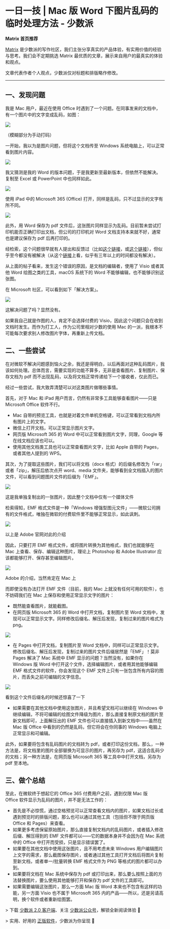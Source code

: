 

# 一日一技 | Mac 版 Word 下图片乱码的临时处理方法 - 少数派

**Matrix 首页推荐** 

[Matrix](https://sspai.com/matrix) 是少数派的写作社区，我们主张分享真实的产品体验，有实用价值的经验与思考。我们会不定期挑选 Matrix 最优质的文章，展示来自用户的最真实的体验和观点。

文章代表作者个人观点，少数派仅对标题和排版略作修改。

- - -

## 一、发现问题

我是 Mac 用户，最近在使用 Office 时遇到了一个问题。在同事发来的文档中，有一个图片中的文字变成乱码，如图：

![](assets/1699250115-bf386eace6c2b7ca10ea4a4650cb22b8.jpeg)

（模糊部分为手动打码）

一开始，我以为是图片问题，但将这个文档传至 Windows 系统电脑上，可以正常看到图片内容。

![](assets/1699250115-cdd31c2d1627348e82c45cf0183d9e5c.jpeg)

我又猜测是我的 Word 的版本问题，于是我更新至最新版本，但依然不能解决。复制至 Excel 或 PowerPoint 中也同样如此。

![](assets/1699250115-8839a2114d42c435d204abfa49c60185.png)

使用 iPad 中的 Microsoft 365 (Office) 打开，同样是乱码，只不过显示的文字有所不同。

![](assets/1699250115-5f89491b5e0c7470c29695801aca950c.jpeg)

此外，用 Word 保存为 pdf 文件后，这张图片同样显示为乱码。目前暂未尝试打印机能否正确打印出文档，但公司的打印机对 Word 文档支持本来就不好，通常也是建议保存为 pdf 后再打印的。

经检索，这个问题很早就有人提出和反馈过（比如[这个链接](https://sspai.com/link?target=https%3A%2F%2Fanswers.microsoft.com%2Fzh-hans%2Fmsoffice%2Fforum%2Fall%2Fmac%25E7%2589%2588word%25E6%2596%2587%25E6%25A1%25A3%25E4%25B8%25AD%2F1e804646-7cc4-4e83-bc94-0737dc65d610)，或[这个链接](https://sspai.com/link?target=https%3A%2F%2Fanswers.microsoft.com%2Fzh-hans%2Fmsoffice%2Fforum%2Fall%2Fmicrosoft365-word-for%2F1718233d-cd4e-40c8-ace8-456486cfc7ff)），但似乎至今都没有被解决（从这个[链接](https://sspai.com/link?target=https%3A%2F%2Fwww.zhihu.com%2Fquestion%2F529964712)上看，似乎有三年以上的时间都没有解决）。

从上面的帖子看来，发生这个错误的原因，是文档的编辑者，使用了 Visio 或者其他 Word 绘图之类的工具，macOS 系统下的 Word 不能够编辑，也不能够识别这张图。

在 Microsoft 社区，可以看到如下「解决方案」。

![](assets/1699250115-fb70ee674ea9748a90f2620231755942.png)

这解决问题了吗？显然没有。

如果我自己就是作图的人，肯定不会选择付费的 Visio，因此这个问题只会在收到文档时发生。而作为打工人，作为公司里相对少数的使用 Mac 的一派，我根本不可能每次要求别人修改图片字体，再重新上传文档。

## 二、一些尝试

在对微软不解决问题感到恼火之余，我还是得明白，以后再面对这种乱码图片，我该如何处理。总体而言，需要实现的功能不算多，无非是查看图片、复制图片、保存文档为 pdf 而不出现乱码，以及将文档正常传递给下一个接收者，仅此而已。

经过一些尝试，我大致弄清楚可以对这类图片做哪些事情。

首先，对于 Mac 和 iPad 用户而言，仍然有非常多工具能够查看图片——只是 Microsoft Office 软件不行。

-   Mac 自带的预览工具，也就是对着文件单机空格键，可以正常看到文档内所有图片上的文字。
-   微信上打开文档，可以正常显示图片文字。
-   网页版 Microsoft 365 的 Word 中可以正常看到图片文字，同理，Google 等在线文档应该也可以。
-   使用其他文档类工具也可以正常查看图片文字，比如 Apple 自带的 Pages，或者其他人提到的 WPS。

其次，为了提取这些图片，我们可以将文档（docx 格式）的后缀名修改为「rar」或者「zip」，解压后依次点开 word、media 文件夹，能够看到全文档插入的图片文件，可以看到问题图片文件的后缀为「EMF」。

![](assets/1699250115-0add27b3a6f8098afbdbc896d89df162.png)

这是我单独复制出的一张图片，因此整个文档中仅有一个媒体文件

检索得知，EMF 格式文件是一种「Windows 增强型图元文件」——微软公司拥有的文件格式，唯独在微软的付费软件里不能够正常显示，如此讽刺。

![](assets/1699250115-95f2334715b25f2edfbd615cf158567b.png)

以上是 Adobe 官网对此的介绍

因此，只要打开 EMF 格式文件，或将图片转换为其他格式，我们也就能够在 Mac 上查看、保存、编辑这种图片，理论上 Photoshop 和 Adobe Illustrator 应该都能够打开、保存甚至编辑图片。

![](assets/1699250115-6f378a44013e851fc0a6beb18c179449.png)

Adobe 的介绍，当然肯定在 Mac 上

而即使没有办法打开 EMF 文件（目前，我的 Mac 上就没有任何可用的软件），也不妨碍我们在 Mac 上保存和使用正常显示文字的图片：

-   既然能查看图片，就能截图。
-   在网页版 Microsoft 365 的 Word 中打开文档，复制图片至 Word 文档中，发现可以正常显示文字。同样修改后缀名、解压后发现，复制过来的图片格式为 png。

![](assets/1699250115-4a39545d252054596ec8434547b9e6bc.png)

-   在 Pages 中打开文档，复制图片至 Word 文档中，同样可以正常显示文字。修改后缀名、解压后发现，复制过来的图片文件后缀居然是「EMF」！莫非 Pages 解决了 Mac 系统中 EMF 显示的问题？当然没有，如果你在 Windows 版 Word 中打开这个文件，选择编辑图片，或者用其他能够编辑 EMF 格式文件的软件，你会发现这个 EMF 文件上只有一张包含所有内容的图片，而丢失之前可编辑的文字信息。

![](assets/1699250115-f6188fdf646b26422afe2ed09eb2b6f1.png)

看到这个文件后缀名的时候还惊喜了一下

-   如果需要在其他文档中使用这张图片，并且希望文档可以继续在 Windows 中继续编辑，不将可编辑的绘图文件降级为图片，那么直接复制原文档的图片至新文档即可，上面解压出的 EMF 文件也可以直接插入到新文档中——虽然在 Mac 版 Office 中看到的仍然是乱码，但它将会在你同事的 Windows 电脑上正常显示和可编辑。

此外，如果要将包含有乱码图片的文档转为 pdf，或者打印这份文档，那么，一种方法是，将文档里的图片全部替换为可显示的图片，再另存为 pdf，这适合乱码少的文档；另一种方法是，在网页版 Microsoft 365 等工具中中打开文档，另存为 pdf 至本地。

## 三、做个总结

至此，在微软终于想起它的 Office 365 付费用户之前，遇到仅限 Mac 版 Office 软件显示为乱码的图片，并不是无法工作的：

-   首先是不必惊慌，通过空格预览可以正常查看文档内的图片，如果文档过长或遇到预览时的排版问题，那么也可以通过其他工具（包括但不限于网页版 Office 和 Pages）来查看。
-   如果更多考虑保留原始图片，那么直接复制文档内的乱码图片，或者插入修改后缀、解压得到的 EMF 文件都可以——它的数据本身并不会因为在 Mac 系统中的 Office 中打开而受损，只是显示错误罢了。
-   如果要在其他文档中使用这张图片，且不用考虑未来 Windows 用户编辑图片上文字的需求，那么截图保存图片，或者通过其他工具打开文档后将图片复制至新文档，或者单一/批量转换 EMF 格式文件为 PNG 等格式的图片都可以办到。
-   如果要将文档在 Mac 系统中保存为 pdf 或打印出来，那么要么按照上面的方法替换图片，要么使用其他能够打开和保存为 pdf 文件的工具即可。
-   如果需要编辑这张图片，那么一方面 Mac 版 Word 本来也不包含有这样的功能，另一方面 Visio 也不属于 Microsoft 365 内的产品——所以，还是另请高明，换个软件或者重新绘图罢。

\> 下载 [少数派 2.0 客户端](https://sspai.com/page/client)、关注 [少数派公众号](https://sspai.com/s/J71e)，解锁全新阅读体验 📰

\> 实用、好用的 [正版软件](https://sspai.com/mall)，少数派为你呈现 🚀
